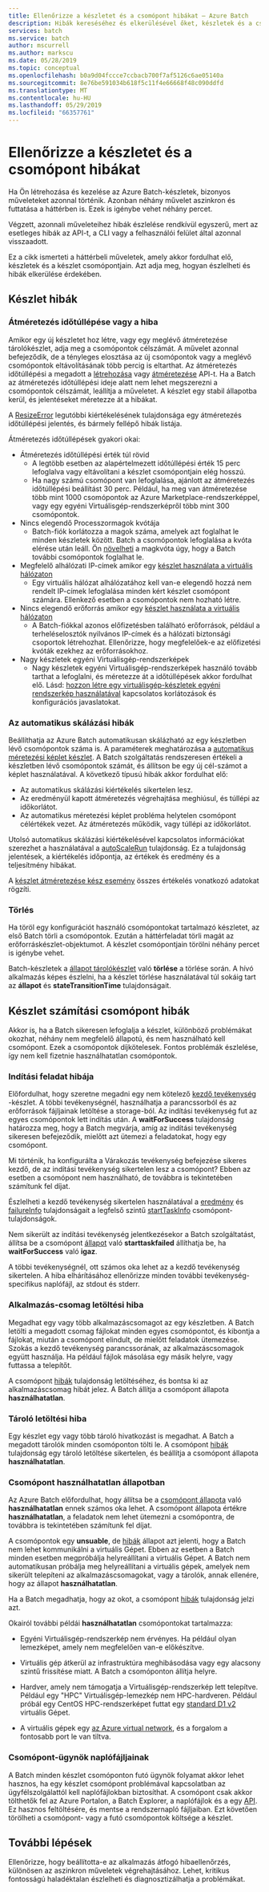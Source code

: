 ```yaml
---
title: Ellenőrizze a készletet és a csomópont hibákat – Azure Batch
description: Hibák kereséséhez és elkerülésével őket, készletek és a csomópontok létrehozásakor
services: batch
ms.service: batch
author: mscurrell
ms.author: markscu
ms.date: 05/28/2019
ms.topic: conceptual
ms.openlocfilehash: b0a9d04fccce7ccbacb700f7af5126c6ae05140a
ms.sourcegitcommit: 8e76be591034b618f5c11f4e66668f48c090ddfd
ms.translationtype: MT
ms.contentlocale: hu-HU
ms.lasthandoff: 05/29/2019
ms.locfileid: "66357761"
---
```

# <a name="check-for-pool-and-node-errors"></a>Ellenőrizze a készletet és a csomópont hibákat

Ha Ön létrehozása és kezelése az Azure Batch-készletek, bizonyos műveleteket azonnal történik. Azonban néhány művelet aszinkron és futtatása a háttérben is. Ezek is igénybe vehet néhány percet.

Végzett, azonnali műveleteihez hibák észlelése rendkívül egyszerű, mert az esetleges hibák az API-t, a CLI vagy a felhasználói felület által azonnal visszaadott.

Ez a cikk ismerteti a háttérbeli műveletek, amely akkor fordulhat elő, készletek és a készlet csomópontjain. Azt adja meg, hogyan észlelheti és hibák elkerülése érdekében.

## <a name="pool-errors"></a>Készlet hibák

### <a name="resize-timeout-or-failure"></a>Átméretezés időtúllépése vagy a hiba

Amikor egy új készletet hoz létre, vagy egy meglévő átméretezése tárolókészlet, adja meg a csomópontok célszámát.  A művelet azonnal befejeződik, de a tényleges elosztása az új csomópontok vagy a meglévő csomópontok eltávolításának több percig is eltarthat.  Az átméretezés időtúllépési a megadott a [létrehozása](https://docs.microsoft.com/rest/api/batchservice/pool/add) vagy [átméretezése](https://docs.microsoft.com/rest/api/batchservice/pool/resize) API-t. Ha a Batch az átméretezés időtúllépési ideje alatt nem lehet megszerezni a csomópontok célszámát, leállítja a műveletet. A készlet egy stabil állapotba kerül, és jelentéseket méretezze át a hibákat.

A [ResizeError](https://docs.microsoft.com/rest/api/batchservice/pool/get#resizeerror) legutóbbi kiértékelésének tulajdonsága egy átméretezés időtúllépési jelentés, és bármely fellépő hibák listája.

Átméretezés időtúllépések gyakori okai:

- Átméretezés időtúllépési érték túl rövid
  - A legtöbb esetben az alapértelmezett időtúllépési érték 15 perc lefoglalva vagy eltávolítani a készlet csomópontjain elég hosszú.
  - Ha nagy számú csomópont van lefoglalása, ajánlott az átméretezés időtúllépési beállítást 30 perc. Például, ha meg van átméretezése több mint 1000 csomópontok az Azure Marketplace-rendszerképpel, vagy egy egyéni Virtuálisgép-rendszerképről több mint 300 csomópontok.
- Nincs elegendő Processzormagok kvótája
  - Batch-fiók korlátozza a magok száma, amelyek azt foglalhat le minden készletek között. Batch a csomópontok lefoglalása a kvóta elérése után leáll. Ön [növelheti](https://docs.microsoft.com/azure/batch/batch-quota-limit) a magkvóta úgy, hogy a Batch további csomópontok foglalhat le.
- Megfelelő alhálózati IP-címek amikor egy [készlet használata a virtuális hálózaton](https://docs.microsoft.com/azure/batch/batch-virtual-network)
  - Egy virtuális hálózat alhálózatához kell van-e elegendő hozzá nem rendelt IP-címek lefoglalása minden kért készlet csomópont számára. Ellenkező esetben a csomópontok nem hozható létre.
- Nincs elegendő erőforrás amikor egy [készlet használata a virtuális hálózaton](https://docs.microsoft.com/azure/batch/batch-virtual-network)
  - A Batch-fiókkal azonos előfizetésben található erőforrások, például a terheléselosztók nyilvános IP-címek és a hálózati biztonsági csoportok létrehozhat. Ellenőrizze, hogy megfelelőek-e az előfizetési kvóták ezekhez az erőforrásokhoz.
- Nagy készletek egyéni Virtuálisgép-rendszerképek
  - Nagy készletek egyéni Virtuálisgép-rendszerképek használó tovább tarthat a lefoglalni, és méretezze át a időtúllépések akkor fordulhat elő.  Lásd: [hozzon létre egy virtuálisgép-készletek egyéni rendszerkép használatával](https://docs.microsoft.com/azure/batch/batch-custom-images) kapcsolatos korlátozások és konfigurációs javaslatokat.

### <a name="automatic-scaling-failures"></a>Az automatikus skálázási hibák

Beállíthatja az Azure Batch automatikusan skálázható az egy készletben lévő csomópontok száma is. A paraméterek meghatározása a [automatikus méretezési képlet készlet](https://docs.microsoft.com/azure/batch/batch-automatic-scaling). A Batch szolgáltatás rendszeresen értékeli a készletben lévő csomópontok számát, és állítson be egy új cél-számot a képlet használatával. A következő típusú hibák akkor fordulhat elő:

- Az automatikus skálázási kiértékelés sikertelen lesz.
- Az eredményül kapott átméretezés végrehajtása meghiúsul, és túllépi az időkorlátot.
- Az automatikus méretezési képlet probléma helytelen csomópont célértékek vezet. Az átméretezés működik, vagy túllépi az időkorlátot.

Utolsó automatikus skálázási kiértékelésével kapcsolatos információkat szerezhet a használatával a [autoScaleRun](https://docs.microsoft.com/rest/api/batchservice/pool/get#autoscalerun) tulajdonság. Ez a tulajdonság jelentések, a kiértékelés időpontja, az értékek és eredmény és a teljesítmény hibákat.

A [készlet átméretezése kész esemény](https://docs.microsoft.com/azure/batch/batch-pool-resize-complete-event) összes értékelés vonatkozó adatokat rögzíti.

### <a name="delete"></a>Törlés

Ha töröl egy konfigurációt használó csomópontokat tartalmazó készletet, az első Batch törli a csomópontok. Ezután a háttérfeladat törli magát az erőforráskészlet-objektumot. A készlet csomópontjain törölni néhány percet is igénybe vehet.

Batch-készletek a [állapot tárolókészlet](https://docs.microsoft.com/rest/api/batchservice/pool/get#poolstate) való **törlése** a törlése során. A hívó alkalmazás képes észlelni, ha a készlet törlése használatával túl sokáig tart az **állapot** és **stateTransitionTime** tulajdonságait.

## <a name="pool-compute-node-errors"></a>Készlet számítási csomópont hibák

Akkor is, ha a Batch sikeresen lefoglalja a készlet, különböző problémákat okozhat, néhány nem megfelelő állapotú, és nem használható kell csomópont. Ezek a csomópontok díjkötelesek. Fontos problémák észlelése, így nem kell fizetnie használhatatlan csomópontok.

### <a name="start-task-failure"></a>Indítási feladat hibája

Előfordulhat, hogy szeretne megadni egy nem kötelező [kezdő tevékenység](https://docs.microsoft.com/rest/api/batchservice/pool/add#starttask) -készlet. A többi tevékenységnél, használhatja a parancssorból és az erőforrások fájljainak letöltése a storage-ból. Az indítási tevékenység fut az egyes csomópontok lett indítás után. A **waitForSuccess** tulajdonság határozza meg, hogy a Batch megvárja, amíg az indítási tevékenység sikeresen befejeződik, mielőtt azt ütemezi a feladatokat, hogy egy csomópont.

Mi történik, ha konfigurálta a Várakozás tevékenység befejezése sikeres kezdő, de az indítási tevékenység sikertelen lesz a csomópont? Ebben az esetben a csomópont nem használható, de továbbra is tekintetében számítunk fel díjat.

Észlelheti a kezdő tevékenység sikertelen használatával a [eredmény](https://docs.microsoft.com/rest/api/batchservice/computenode/get#taskexecutionresult) és [failureInfo](https://docs.microsoft.com/rest/api/batchservice/computenode/get#taskfailureinformation) tulajdonságait a legfelső szintű [startTaskInfo](https://docs.microsoft.com/rest/api/batchservice/computenode/get#starttaskinformation) csomópont-tulajdonságok.

Nem sikerült az indítási tevékenység jelentkezésekor a Batch szolgáltatást, állítsa be a csomópont [állapot](https://docs.microsoft.com/rest/api/batchservice/computenode/get#computenodestate) való **starttaskfailed** állíthatja be, ha **waitForSuccess** való **igaz**.

A többi tevékenységnél, ott számos oka lehet az a kezdő tevékenység sikertelen.  A hiba elhárításához ellenőrizze minden további tevékenység-specifikus naplófájl, az stdout és stderr.

### <a name="application-package-download-failure"></a>Alkalmazás-csomag letöltési hiba

Megadhat egy vagy több alkalmazáscsomagot az egy készletben. A Batch letölti a megadott csomag fájlokat minden egyes csomópontot, és kibontja a fájlokat, miután a csomópont elindult, de mielőtt feladatok ütemezése. Szokás a kezdő tevékenység parancssorának, az alkalmazáscsomagok együtt használja. Ha például fájlok másolása egy másik helyre, vagy futtassa a telepítőt.

A csomópont [hibák](https://docs.microsoft.com/rest/api/batchservice/computenode/get#computenodeerror) tulajdonság letöltéséhez, és bontsa ki az alkalmazáscsomag hibát jelez. A Batch állítja a csomópont állapota **használhatatlan**.

### <a name="container-download-failure"></a>Tároló letöltési hiba

Egy készlet egy vagy több tároló hivatkozást is megadhat. A Batch a megadott tárolók minden csomóponton tölti le. A csomópont [hibák](https://docs.microsoft.com/rest/api/batchservice/computenode/get#computenodeerror) tulajdonság egy tároló letöltése sikertelen, és beállítja a csomópont állapota **használhatatlan**.

### <a name="node-in-unusable-state"></a>Csomópont használhatatlan állapotban

Az Azure Batch előfordulhat, hogy állítsa be a [csomópont állapota](https://docs.microsoft.com/rest/api/batchservice/computenode/get#computenodestate) való **használhatatlan** ennek számos oka lehet. A csomópont állapota értékre **használhatatlan**, a feladatok nem lehet ütemezni a csomópontra, de továbbra is tekintetében számítunk fel díjat.

A csomópontok egy **unsuable**, de [hibák](https://docs.microsoft.com/rest/api/batchservice/computenode/get#computenodeerror) állapot azt jelenti, hogy a Batch nem lehet kommunikálni a virtuális Gépet. Ebben az esetben a Batch minden esetben megpróbálja helyreállítani a virtuális Gépet. A Batch nem automatikusan próbálja meg helyreállítani a virtuális gépek, amelyek nem sikerült telepíteni az alkalmazáscsomagokat, vagy a tárolók, annak ellenére, hogy az állapot **használhatatlan**.

Ha a Batch megadhatja, hogy az okot, a csomópont [hibák](https://docs.microsoft.com/rest/api/batchservice/computenode/get#computenodeerror) tulajdonság jelzi azt.

Okairól további példái **használhatatlan** csomópontokat tartalmazza:

- Egyéni Virtuálisgép-rendszerkép nem érvényes. Ha például olyan lemezképet, amely nem megfelelően van-e előkészítve.

- Virtuális gép átkerül az infrastruktúra meghibásodása vagy egy alacsony szintű frissítése miatt. A Batch a csomóponton állítja helyre.

- Hardver, amely nem támogatja a Virtuálisgép-rendszerkép lett telepítve. Például egy "HPC" Virtuálisgép-lemezkép nem HPC-hardveren. Például próbál egy CentOS HPC-rendszerképet futtat egy [standard D1 v2](../virtual-machines/linux/sizes-general.md#dv2-series) virtuális Gépet.

- A virtuális gépek egy [az Azure virtual network](batch-virtual-network.md), és a forgalom a fontosabb port le van tiltva.

### <a name="node-agent-log-files"></a>Csomópont-ügynök naplófájljainak

A Batch minden készlet csomóponton futó ügynök folyamat akkor lehet hasznos, ha egy készlet csomópont problémával kapcsolatban az ügyfélszolgálattól kell naplófájlokban biztosíthat. A csomópont csak akkor tölthetők fel az Azure Portalon, a Batch Explorer, a naplófájlok és a egy [API](https://docs.microsoft.com/rest/api/batchservice/computenode/uploadbatchservicelogs). Ez hasznos feltöltésére, és mentse a rendszernapló fájljaiban. Ezt követően törölheti a csomópont- vagy a futó csomópontok költsége a készlet.

## <a name="next-steps"></a>További lépések

Ellenőrizze, hogy beállította-e az alkalmazás átfogó hibaellenőrzés, különösen az aszinkron műveletek végrehajtásához. Lehet, kritikus fontosságú haladéktalan észlelheti és diagnosztizálhatja a problémákat.
